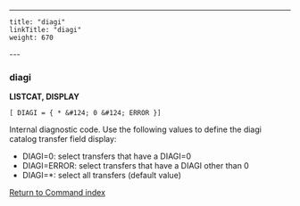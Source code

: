 ---
    title: "diagi"
    linkTitle: "diagi"
    weight: 670
---<span id="diagi"></span>

### diagi

****LISTCAT, DISPLAY****

`[ DIAGI = { * &#124; 0 &#124; ERROR }] `

Internal diagnostic code. Use the following values to define the diagi catalog transfer field display:

- DIAGI=0: select transfers that have a DIAGI=0
- DIAGI=ERROR: select transfers that have a DIAGI other than 0
- DIAGI=\*: select all transfers (default value)

[Return to Command index](../../)
